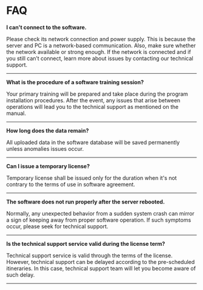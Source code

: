 # FAQ

**I can't connect to the software.**  

Please check its network connection and power supply. This is because the server and PC is a network-based communication. Also, make sure whether the network available or strong enough. If the network is connected and if you still can’t connect, learn more about issues by contacting our technical support.

---

**What is the procedure of a software training session?**  

Your primary training will be prepared and take place during the program installation procedures. After the event, any issues that arise between operations will lead you to the technical support as mentioned on the manual.

---

**How long does the data remain?**  

All uploaded data in the software database will be saved permanently unless anomalies issues occur.

---

**Can I issue a temporary license?**  

Temporary license shall be issued only for the duration when it's not contrary to the terms of use in software agreement.

---

**The software does not run properly after the server rebooted.**  

Normally, any unexpected behavior from a sudden system crash can mirror a sign of keeping away from proper software operation. If such symptoms occur, please seek for technical support.

---

**Is the technical support service valid during the license term?**  

Technical support service is valid through the terms of the license. However, technical support can be delayed according to the pre-scheduled itineraries. In this case, technical support team will let you become aware of such delay.

---